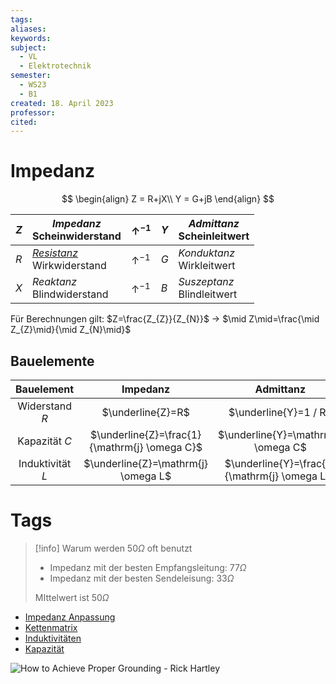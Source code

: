 ```yaml
---
tags: 
aliases: 
keywords: 
subject:
  - VL
  - Elektrotechnik
semester:
  - WS23
  - B1
created: 18. April 2023
professor: 
cited:
---
```

 

# Impedanz

$$
\begin{align}
Z = R+jX\\
Y = G+jB
\end{align}
$$

| $Z$ | *Impedanz* <br> Scheinwiderstand | $\uparrow^{-1}$ | $Y$ | *Admittanz* <br> Scheinleitwert |
| --- | -------------------------------- | --------------- | --- | ------------------------------- |
| $R$ | *[Resistanz](Ohmsches%20Gesetz.md)* <br> Wirkwiderstand  | $\uparrow^{-1}$ | $G$ | *Konduktanz* <br> Wirkleitwert  |
| $X$ | *Reaktanz*  <br> Blindwiderstand | $\uparrow^{-1}$ | $B$ | *Suszeptanz* <br> Blindleitwert |

Für Berechnungen gilt: $Z=\frac{Z_{Z}}{Z_{N}}$ -> $\mid Z\mid=\frac{\mid Z_{Z}\mid}{\mid Z_{N}\mid}$

## Bauelemente

|    Bauelement    |                   Impedanz                    |                   Admittanz                   |
| :--------------: | :-------------------------------------------: | :-------------------------------------------: |
| Widerstand $R$  |               $\underline{Z}=R$               |             $\underline{Y}=1 / R$             |
| Kapazität $C$   | $\underline{Z}=\frac{1}{\mathrm{j} \omega C}$ |      $\underline{Y}=\mathrm{j} \omega C$      |
| Induktivität $L$ |      $\underline{Z}=\mathrm{j} \omega L$      | $\underline{Y}=\frac{1}{\mathrm{j} \omega L}$ |

# Tags

> [!info] Warum werden $50\Omega$ oft benutzt
> - Impedanz mit der besten Empfangsleitung: $77\Omega$
> - Impedanz mit der besten Sendeleisung: $33\Omega$
> 
> MIttelwert ist $50\Omega$

- [Impedanz Anpassung](Impedanz%20Anpassung.md)
- [Kettenmatrix](../Hardwareentwicklung/Kettenmatrix.md)
- [Induktivitäten](Induktivitäten.md)
- [Kapazität](Kapazität.md)

![How to Achieve Proper Grounding - Rick Hartley](https://www.youtube.com/watch?v=ySuUZEjARPY)